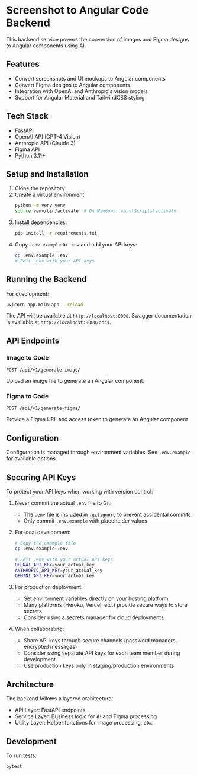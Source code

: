# Screenshot to Angular Code Backend

This backend service powers the conversion of images and Figma designs to Angular components using AI.

## Features

- Convert screenshots and UI mockups to Angular components
- Convert Figma designs to Angular components
- Integration with OpenAI and Anthropic's vision models
- Support for Angular Material and TailwindCSS styling

## Tech Stack

- FastAPI
- OpenAI API (GPT-4 Vision)
- Anthropic API (Claude 3)
- Figma API
- Python 3.11+

## Setup and Installation

1. Clone the repository
2. Create a virtual environment:
   ```bash
   python -m venv venv
   source venv/bin/activate  # On Windows: venv\Scripts\activate
   ```
3. Install dependencies:
   ```bash
   pip install -r requirements.txt
   ```
4. Copy `.env.example` to `.env` and add your API keys:
   ```bash
   cp .env.example .env
   # Edit .env with your API keys
   ```

## Running the Backend

For development:
```bash
uvicorn app.main:app --reload
```

The API will be available at `http://localhost:8000`.
Swagger documentation is available at `http://localhost:8000/docs`.

## API Endpoints

### Image to Code

```
POST /api/v1/generate-image/
```

Upload an image file to generate an Angular component.

### Figma to Code

```
POST /api/v1/generate-figma/
```

Provide a Figma URL and access token to generate an Angular component.

## Configuration

Configuration is managed through environment variables. See `.env.example` for available options.

## Securing API Keys

To protect your API keys when working with version control:

1. Never commit the actual `.env` file to Git:
   - The `.env` file is included in `.gitignore` to prevent accidental commits
   - Only commit `.env.example` with placeholder values
  
2. For local development:
   ```bash
   # Copy the example file
   cp .env.example .env
   
   # Edit .env with your actual API keys
   OPENAI_API_KEY=your_actual_key
   ANTHROPIC_API_KEY=your_actual_key
   GEMINI_API_KEY=your_actual_key
   ```

3. For production deployment:
   - Set environment variables directly on your hosting platform
   - Many platforms (Heroku, Vercel, etc.) provide secure ways to store secrets
   - Consider using a secrets manager for cloud deployments

4. When collaborating:
   - Share API keys through secure channels (password managers, encrypted messages)
   - Consider using separate API keys for each team member during development
   - Use production keys only in staging/production environments

## Architecture

The backend follows a layered architecture:

- API Layer: FastAPI endpoints
- Service Layer: Business logic for AI and Figma processing
- Utility Layer: Helper functions for image processing, etc.

## Development

To run tests:
```bash
pytest
``` 
